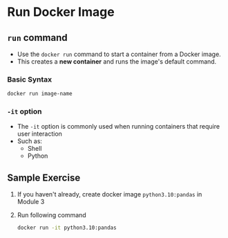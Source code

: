 # Run Docker Image

## `run` command

- Use the `docker run` command to start a container from a Docker image.
- This creates a **new container** and runs the image's default command.

### Basic Syntax
```bash
docker run image-name
```

### `-it` option

- The `-it` option is commonly used when running containers that require user interaction
- Such as:
    - Shell
    - Python


## Sample Exercise
1. If you haven't already, create docker image `python3.10:pandas` in Module 3

2. Run following command
    ```bash
    docker run -it python3.10:pandas
    ```

